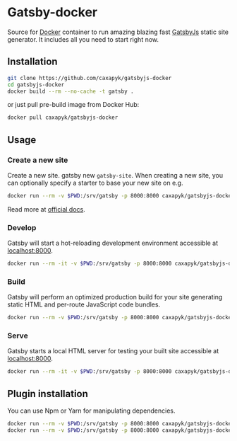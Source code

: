 # Gatsby-docker
Source for [Docker](https://docker.com) container to run amazing blazing fast [GatsbyJs](https://gatsbyjs.com) static site generator. It includes all you need to start right now.

## Installation
```sh
git clone https://github.com/caxapyk/gatsbyjs-docker
cd gatsbyjs-docker
docker build --rm --no-cache -t gatsby .
```
or just pull pre-build image from Docker Hub:
```sh
docker pull caxapyk/gatsbyjs-docker
```

## Usage
### Create a new site
Create a new site. gatsby new `gatsby-site`. When creating a new site, you can optionally specify a starter to base your new site on e.g.
```sh
docker run --rm -v $PWD:/srv/gatsby -p 8000:8000 caxapyk/gatsbyjs-docker new [SITE_DIRECTORY] [URL_OF_STARTER_GITHUB_REPO]
```
Read more at [official docs](https://www.gatsbyjs.org/docs/gatsby-starters/).

### Develop
Gatsby will start a hot-reloading development environment accessible at [localhost:8000](http://localhost:8000).
```sh
docker run --rm -it -v $PWD:/srv/gatsby -p 8000:8000 caxapyk/gatsbyjs-docker develop
```

### Build
Gatsby will perform an optimized production build for your site generating static HTML and per-route JavaScript code bundles.
```sh
docker run --rm -v $PWD:/srv/gatsby -p 8000:8000 caxapyk/gatsbyjs-docker build
```

### Serve
Gatsby starts a local HTML server for testing your built site accessible at [localhost:8000](http://localhost:8000). 
```sh
docker run --rm -it -v $PWD:/srv/gatsby -p 8000:8000 caxapyk/gatsbyjs-docker serve
```

## Plugin installation
You can use Npm or Yarn for manipulating dependencies.
```sh
docker run --rm -v $PWD:/srv/gatsby -p 8000:8000 caxapyk/gatsbyjs-docker npm install --save <PACKAGE_NAME>
docker run --rm -v $PWD:/srv/gatsby -p 8000:8000 caxapyk/gatsbyjs-docker yarn add <PACKAGE_NAME>
```

